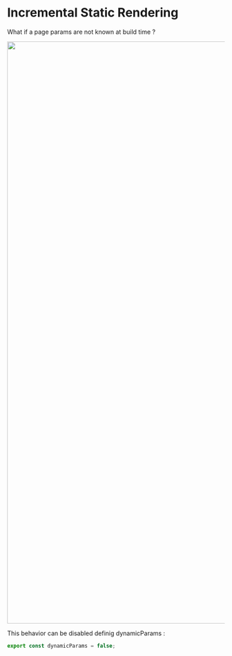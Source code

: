 <!-- .slide: class="two-column with-code title-margin-sm " -->

<style>
  .incremental-34 {
    width: 1350px;
    height: auto;
  }
</style>

# Incremental Static Rendering

What if a page params are not known at build time ?

<img src="./assets/images/08-rendering/incremental-runtime.png" class="incremental-34" />

This behavior can be disabled definig dynamicParams :

```js
export const dynamicParams = false;
```
